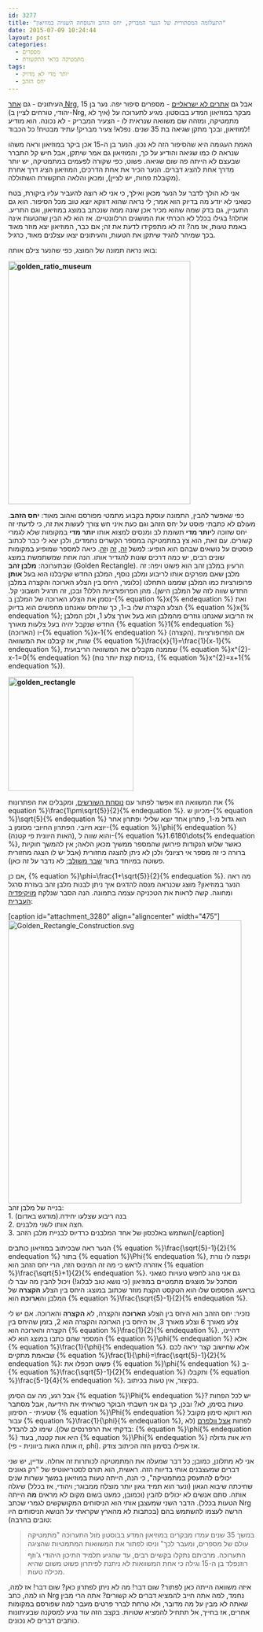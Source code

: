 ```yaml
---
id: 3277
title: "התעלומה המסתורית של הנער המבריק, יחס הזהב והנוסחה השגויה במוזיאון"
date: 2015-07-09 10:24:44
layout: post
categories: 
  - מספרים
  - מתמטיקה בראי התקשורת
tags: 
  - יותר מדי לא מדויק
  - יחס הזהב
---
```

העיתונים - גם <a href="http://www.nrg.co.il/online/1/ART2/707/730.html?hp=1&cat=666&loc=57">אתר Nrg</a>, אבל גם <a href="http://www.boston.com/news/local/massachusetts/2015/07/06/year-old-catches-math-error-the-museum-science/awhREamdn1KRg7nz2gGyPO/story.html?p1=feature_pri_hp">אתרים לא ישראליים</a> - מספרים סיפור יפה. נער בן 15 (יהודי, טורחים לציין ב-Nrg, איך לא) מבקר במוזיאון המדע בבוסטון. מגיע לתערוכה על מתמטיקה, ומזהה שם משוואה שנראית לו - הצעיר המבריק - לא נכונה. הוא מודיע למוזיאון, ובכך מתקן שגיאה בת 35 שנים. נפלא! צעיר מבריק! עתיד מבטיח! כל הכבוד!

האמת העגומה היא שהסיפור הזה לא נכון. הנער בן ה-15 אכן ביקר במוזיאון וראה משהו שנראה לו כמו שגיאה והודיע על כך, והמוזיאון גם אמר שיתקן, אבל חיש קל התברר שבעצם לא הייתה פה שום שגיאה. פשוט, כפי שקורה לפעמים במתמטיקה, יש יותר מדרך אחת להציג דברים. הנער הכיר את אחת הדרכים, המוזיאון הציג דרך אחרת (מקובלת פחות, יש לציין), ומכאן והלאה התקשורת השתוללה.

אני לא הולך לדבר על הנער מכאן ואילך, כי אני לא רוצה להעביר עליו ביקורת, בטח כשאני לא יודע מה בדיוק הוא אמר; לי נראה שהוא דווקא יוצא טוב מכל הסיפור. הוא גם התעניין, גם בדק שמה שהוא מכיר אכן שונה ממה שנכתב במוצג במוזיאון, וגם התריע. אחלה! בגילו בכלל לא הכרתי את המושגים הרלוונטיים. אז הוא לא הבין שהטעות אינה באמת טעות, אז מה? זה לא מתפקידו לדעת את זה; אם כבר, המוזיאון יצא מוזר מאוד בכך שמיהר להגיד שיתקן את הטעות, והעיתונים יצאו עצלנים מאוד, כרגיל.

בואו נראה תמונה של המוצג, כפי שהנער צילם אותה:

<strong><a href="{{site.baseurl}}{{site.post_images}}/2015/07/golden_ratio_museum.jpg"><img class="aligncenter size-full wp-image-3278" alt="golden_ratio_museum" src="{{site.baseurl}}{{site.post_images}}/2015/07/golden_ratio_museum.jpg" width="371" height="494" /></a></strong>

כפי שאפשר להבין, התמונה עוסקת בקבוע מתמטי מפורסם ואהוב מאוד: <strong>יחס הזהב</strong>. מעולם לא כתבתי פוסט על יחס הזהב וגם כעת איני חש צורך לעשות את זה, כי לדעתי זה יחס שזוכה ל<strong>יותר מדי</strong> תשומת לב ומנסים למצוא אותו <strong>יותר מדי</strong> במקומות שלא לגמרי קשורים. עם זאת, הוא צץ במתמטיקה במספר הקשרים נחמדים, ולכן יצא לי כבר לכתוב פוסטים על נושאים שבהם הוא הופיע: למשל <a href="http://www.gadial.net/2013/03/30/pentagram_and_pythagoras/">זה</a>, <a href="http://www.gadial.net/2011/11/27/beatty_sequences/">זה</a> ו<a href="http://www.gadial.net/2011/08/31/conway_soldier_problem/">זה</a>. כיאה למספר שמופיע במקומות שונים רבים, יש כמה דרכים שונות להגדיר אותו. הנה אחת שמשתמשת במוצג שבתערוכה: <strong>מלבן זהב</strong> (Golden Rectangle). הרעיון במלבן זהב הוא פשוט ויפה: זה מלבן שאם מפרקים אותו לריבוע ומלבן נוסף, המלבן החדש שקיבלנו הוא בעל <strong>אותן</strong> פרופורציות כמו המלבן שממנו התחלנו (כלומר, היחס בין הצלע הארוכה והקצרה במלבן החדש שווה לזה של המלבן הישן). מהן הפרופורציות הללו? ובכן, זה תרגיל חשבוני קל. נסמן את הצלע הארוכה של המלבן ב-{% equation %}x{% endequation %} ואת הצלע הקצרה שלו ב-1, כך שהיחס שאנחנו מחפשים הוא בדיוק {% equation %}x{% endequation %}; אז הריבוע שאנחנו גוזרים מהמלבן הוא בעל אורך צלע 1, ולכן המלבן החדש שנקבל יהיה בעל צלעות מאורך {% equation %}1{% endequation %} (הארוכה) ו-{% equation %}x-1{% endequation %} (הקצרה). אם הפרופורציות שוות, אז קיבלנו את המשוואה {% equation %}\frac{x}{1}=\frac{1}{x-1}{% endequation %}, שממנה מקבלים את המשוואה הריבועית {% equation %}x^{2}-x-1=0{% endequation %} (בניסוח קצת יותר נוח, {% equation %}x^{2}=x+1{% endequation %}).

<strong><a href="{{site.baseurl}}{{site.post_images}}/2015/07/golden_rectangle.png"><img class="aligncenter size-full wp-image-3279" alt="golden_rectangle" src="{{site.baseurl}}{{site.post_images}}/2015/07/golden_rectangle.png" width="255" height="232" /></a></strong>

את המשוואה הזו אפשר לפתור עם <a href="http://www.gadial.net/2008/01/26/solving_quadratic_equations/">נוסחת השורשים</a>, ומקבלים את הפתרונות {% equation %}\frac{1\pm\sqrt{5}}{2}{% endequation %}. מכיוון ש-{% equation %}\sqrt{5}{% endequation %} הוא גדול מ-1, פתרון אחד יוצא שלילי ופתרון אחר יוצא חיובי. הפתרון החיובי מסומן ב-{% equation %}\phi{% endequation %} (האות היוונית פי קטנה), והוא שווה ל-{% equation %}1.6180\dots{% endequation %}, כאשר שלוש הנקודות פירושן שהמספר ממשיך מכאן הלאה; אין להמשך חוקיות ברורה כי זה מספר אי רציונלי ולכן לא ניתן להצגה מחזורית (אבל יש לו הצגה מחזורית פשוטה במיוחד בתור <a href="http://www.gadial.net/2010/05/29/continued_fractions_1/">שבר משולב</a>; לא נדבר על זה כאן).

אם כן, {% equation %}\phi=\frac{1+\sqrt{5}}{2}{% endequation %}. מה ראה הנער במוזיאון? מוצג שכנראה מנסה להדגים איך ניתן לבנות מלבן זהב בעזרת סרגל ומחוגה. קשה לראות את הטכניקה עצמה בתמונה. הנה הסבר שנלקח <a href="https://he.wikipedia.org/wiki/%D7%99%D7%97%D7%A1_%D7%94%D7%96%D7%94%D7%91">מויקיפדיה העברית</a>:

[caption id="attachment_3280" align="aligncenter" width="475"]<a href="{{site.baseurl}}{{site.post_images}}/2015/07/Golden_Rectangle_Construction.svg_.png"><img class="size-full wp-image-3280 " alt="Golden_Rectangle_Construction.svg" src="{{site.baseurl}}{{site.post_images}}/2015/07/Golden_Rectangle_Construction.svg_.png" width="475" height="575" /></a> בנייה של מלבן זהב:<br />1. בנה ריבוע שצלעו יחידה.(מודגש באדום) <br />2. חצה אותו לשני מלבנים.<br />3. השתמש באלכסון של אחד המלבנים כרדיוס לבניית מלבן הזהב[/caption]

הנער ראה שבכיתוב במוזיאון כותבים {% equation %}\frac{\sqrt{5}-1}{2}{% endequation %} בתור {% equation %}\Phi{% endequation %}, וקפצה לו נורת אזהרה לראש כי מה זה המינוס הזה, הרי יחס הזהב הוא {% equation %}\frac{\sqrt{5}+1}{2}{% endequation %}. גם אני נוהג לחפש טעויות כשאני מסתכל על מוצגים מתמטיים במוזיאון (כי נושא טוב לבלוג!) ויכול להבין מה עבר לו בראש. הפספוס שלו הוא הטקסט הקצת מוזר שכתוב במוצג: היחס בין הצלע <strong>הקצרה</strong> של המלבן וה<strong>ארוכה</strong> הוא {% equation %}\frac{\sqrt{5}-1}{2}{% endequation %}.

נזכיר: יחס הזהב הוא היחס בין הצלע <strong>הארוכה</strong> והקצרה, לא <strong>הקצרה</strong> והארוכה. אם יש לי צלע מאורך 6 וצלע מאורך 3, אז היחס בין הארוכה והקצרה הוא 2, בזמן שהיחס בין הקצרה והארוכה הוא {% equation %}\frac{1}{2}{% endequation %}. דהיינו, המספר שהם כתבו במוצג הוא לא {% equation %}\phi{% endequation %} אלא {% equation %}\frac{1}{\phi}{% endequation %}. אלא שחישוב קצר יראה לכם שבאמת מתקיים {% equation %}\frac{1}{\phi}=\frac{\sqrt{5}-1}{2}{% endequation %}: פשוט תכפלו את {% equation %}\phi{% endequation %} ב-{% equation %}\frac{\sqrt{5}-1}{2}{% endequation %} ותקבלו {% equation %}\frac{5-1}{4}{% endequation %}. בקיצור, אין טעות בכיתוב.

אבל רגע, מה עם הסימן {% equation %}\Phi{% endequation %}? יש לכל הפחות טעות בסימן, לא? ובכן, כך גם אני חשבתי הבוקר כשראיתי את הידיעה, אבל מסתבר שטעיתי - הסימון {% equation %}\Phi{% endequation %} הוא דווקא סימון מקובל עבור {% equation %}\frac{1}{\phi}{% endequation %}, לפחות <a href="http://mathworld.wolfram.com/GoldenRatioConjugate.html">אצל וולפרם</a> (לא בדקתי את הרפרנסים שלו). שימו לב להבדל: {% equation %}\phi{% endequation %} היא אות קטנה, בעוד {% equation %}\Phi{% endequation %} היא אות גדולה (זו אותה האות ביוונית - פי, phi). אז אפילו בסימון הזה הכיתוב צודק.

אני לא מתלונן, כמובן; כל דבר שמעלה את המתמטיקה לכותרות זה אחלה. עדיין, יש שני דברים שמעצבנים אותי בדיווח הזה. ראשית, הוא תורם לסטריאוטיפ של "רק גאונים יכולים להתעסק במתמטיקה", כי הנה, הייתה טעות במוזיאון במשך עשרות שנים שחיכתה שיבוא הגאון (ונער הוא תמיד גאון יותר מוצלח ממבוגר; ויהודי, אז בכלל) שיגלה אותה. סתם אנשים לא יכולים להבין (וכמובן, כמעט בשום מקום לא מראים <strong>מה</strong> הייתה הטעות בכלל). הדבר השני שמעצבן אותי הוא הניסוחים המקושקשים לגמרי שכתב Nrg הרשה לעצמו להשתמש בהם (בכתבות לא מהארץ שקראתי על הנושא הניסוחים היו טובים בהרבה):
<blockquote>במשך 35 שנים עמדו מבקרים במוזיאון המדע בבוסטון מול התערוכה "מתמטיקה  עולם של מספרים, ומעבר לכך" וניסו לפתור את המשוואות המתמטיות שהציגה התערוכה. מרביתם נתקלו בקשיים רבים, עד שהגיע תלמיד התיכון היהודי ג'וזף רוזנפלד בן ה-15 וגילה כי אחת המשוואות לא ניתנת לפיתרון פשוט משום שהיא מכילה טעות.</blockquote>
איזה משוואה הייתה כאן לפתור? שום דבר! מה לא ניתן לפתרון כאן? שום דבר! אז למה, הו למה, כתב Nrg נחמד, למה אתה חייב להמציא דברים לא קשורים? אתה הרי מבין שאתה לא מבין על מה מדובר, ולא טרחת לברר פרטים מעבר למה שפורסם במקומות אחרים, אז בחייך, אל תתחיל להמציא שטויות. בקצב הזה עוד נגיע למסקנה שבעיתונות כותבים דברים לא נכונים.
